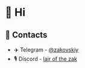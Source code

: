 # 👋 Hi 

## 📝 Contacts
* ✈️ Telegram - [@zakovskiy](https://t.me/zakovskiy)
* 🎙️ Discord - [lair of the zak](https://discord.gg/AsYzxRfT6J)

